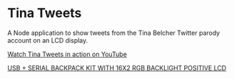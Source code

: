 # Tina Tweets

A Node application to show tweets from the Tina Belcher Twitter parody account on an LCD display.

[Watch Tina Tweets in action on YouTube](https://www.youtube.com/watch?v=kjVgGfxnnvA)

[USB + SERIAL BACKPACK KIT WITH 16X2 RGB BACKLIGHT POSITIVE LCD](https://www.adafruit.com/products/782)